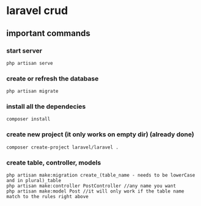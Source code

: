 # laravel crud

## important commands

### start server
    php artisan serve

### create or refresh the database
    php artisan migrate

### install all the dependecies
    composer install

### create new project (it only works on empty dir) (already done)
    composer create-project laravel/laravel .

### create table, controller, models
    php artisan make:migration create_(table_name - needs to be lowerCase and in plural)_table
    php artisan make:controller PostController //any name you want
    php artisan make:model Post //it will only work if the table name match to the rules right above
